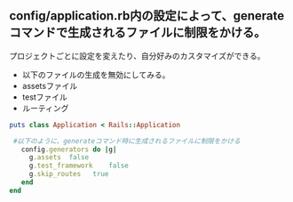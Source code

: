 ## config/application.rb内の設定によって、generate コマンドで生成されるファイルに制限をかける。

プロジェクトごとに設定を変えたり、自分好みのカスタマイズができる。

- 以下のファイルの生成を無効にしてみる。
 - assetsファイル
 - testファイル
 - ルーティング

```config/application.rb
puts class Application < Rails::Application

 #以下のように、generateコマンド時に生成されるファイルに制限をかける
   config.generators do |g|
     g.assets  false
     g.test_framework    false
     g.skip_routes   true
   end
end
```
